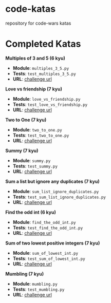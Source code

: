 # code-katas
repository for code-wars katas

# Completed Katas

**Multiples of 3 and 5 (6 kyu)**
- **Module**: `multiples_3_5.py`
- **Tests**: `test_multiples_3_5.py`
- **URL**: [challenge url](https://www.codewars.com/kata/multiples-of-3-and-5/train/python)

**Love vs friendship (7 kyu)**
- **Module**: `love_vs_friendship.py`
- **Tests**: `test_love_vs_friendship.py`
- **URL**: [challenge url](https://www.codewars.com/kata/love-vs-friendship/train/python)

**Two to One (7 kyu)**
- **Module**: `two_to_one.py`
- **Tests**: `test_two_to_one.py`
- **URL**: [challenge url](https://www.codewars.com/kata/two-to-one/train/python)

**Summy (7 kyu)**
- **Module**: `summy.py`
- **Tests**: `test_summy.py`
- **URL**: [challenge url](https://www.codewars.com/kata/summy/train/python)

**Sum a list but ignore any duplicates (7 kyu)**
- **Module**: `sum_list_ignore_duplicates.py`
- **Tests**: `test_sum_list_ignore_duplicates.py`
- **URL**: [challenge url](https://www.codewars.com/kata/sum-a-list-but-ignore-any-duplicates/train/python)

**Find the odd int (6 kyu)**
- **Module**: `find_the_odd_int.py`
- **Tests**: `test_find_the_odd_int.py`
- **URL**: [challenge url](https://www.codewars.com/kata/find-the-odd-int/train/python)

**Sum of two lowest positive integers (7 kyu)**
- **Module**: `sum_of_lowest_int.py`
- **Tests**: `test_sum_of_lowest_int.py`
- **URL**: [challenge url](https://www.codewars.com/kata/sum-of-two-lowest-positive-integers/train/python)

**Mumbling (7 kyu)**
- **Module**: `mumbling.py`
- **Tests**: `test_mumbling.py`
- **URL**: [challenge url](https://www.codewars.com/kata/mumbling/train/python)
